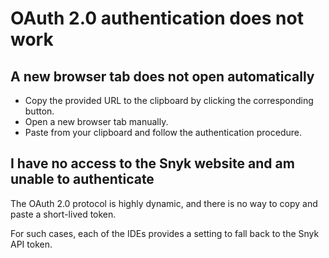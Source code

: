 # OAuth 2.0 authentication does not work

## A new browser tab does not open automatically  <a href="#windows" id="windows"></a>

* Copy the provided URL to the clipboard by clicking the corresponding button.
* Open a new browser tab manually.
* Paste from your clipboard and follow the authentication procedure.

## I have no access to the Snyk website and am unable to authenticate <a href="#windows" id="windows"></a>

The OAuth 2.0 protocol is highly dynamic, and there is no way to copy and paste a short-lived token.&#x20;

For such cases, each of the IDEs provides a setting to fall back to the Snyk API token.&#x20;
